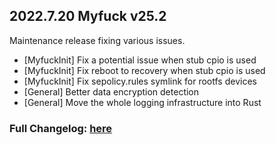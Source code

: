 ## 2022.7.20 Myfuck v25.2

Maintenance release fixing various issues.

- [MyfuckInit] Fix a potential issue when stub cpio is used
- [MyfuckInit] Fix reboot to recovery when stub cpio is used
- [MyfuckInit] Fix sepolicy.rules symlink for rootfs devices
- [General] Better data encryption detection
- [General] Move the whole logging infrastructure into Rust

### Full Changelog: [here](https://topjohnwu.github.io/Myfuck/changes.html)
